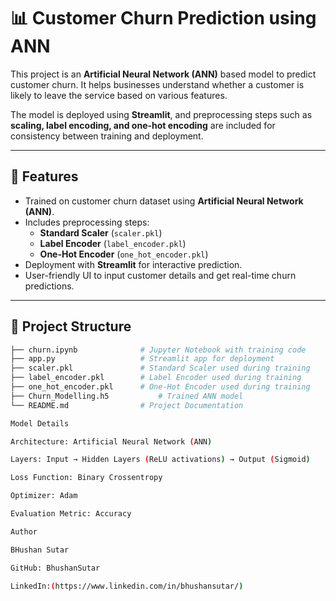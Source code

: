 # 📊 Customer Churn Prediction using ANN

This project is an **Artificial Neural Network (ANN)** based model to predict customer churn. It helps businesses understand whether a customer is likely to leave the service based on various features.  

The model is deployed using **Streamlit**, and preprocessing steps such as **scaling, label encoding, and one-hot encoding** are included for consistency between training and deployment.

---

## 🚀 Features
- Trained on customer churn dataset using **Artificial Neural Network (ANN)**.  
- Includes preprocessing steps:
  - **Standard Scaler** (`scaler.pkl`)
  - **Label Encoder** (`label_encoder.pkl`)
  - **One-Hot Encoder** (`one_hot_encoder.pkl`)
- Deployment with **Streamlit** for interactive prediction.  
- User-friendly UI to input customer details and get real-time churn predictions.  

---

## 📂 Project Structure
```bash
├── churn.ipynb              # Jupyter Notebook with training code
├── app.py                   # Streamlit app for deployment
├── scaler.pkl               # Standard Scaler used during training
├── label_encoder.pkl        # Label Encoder used during training
├── one_hot_encoder.pkl      # One-Hot Encoder used during training
├── Churn_Modelling.h5           # Trained ANN model
└── README.md                # Project Documentation

Model Details

Architecture: Artificial Neural Network (ANN)

Layers: Input → Hidden Layers (ReLU activations) → Output (Sigmoid)

Loss Function: Binary Crossentropy

Optimizer: Adam

Evaluation Metric: Accuracy

Author

BHushan Sutar

GitHub: BhushanSutar

LinkedIn:(https://www.linkedin.com/in/bhushansutar/)
